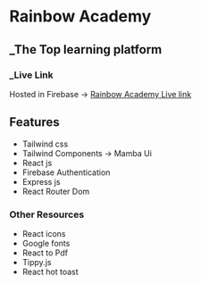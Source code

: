 # Rainbow Academy

## _The Top learning platform



### _Live Link


Hosted in Firebase -> [Rainbow Academy Live link](https://rainbow-academy-50e27.web.app/)

## Features

- Tailwind css 
- Tailwind Components -> Mamba Ui
- React js
- Firebase Authentication
- Express js
- React Router Dom


### Other Resources

- React icons
- Google fonts
- React to Pdf
- Tippy.js
- React hot toast


